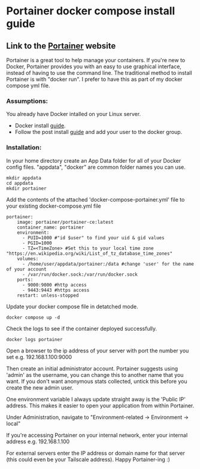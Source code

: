 # Portainer docker compose install guide

## Link to the [Portainer](https://www.portainer.io/) website
Portainer is a great tool to help manage your containers. If you're new to Docker, Portainer provides you with an easy to use graphical interface, instead of having to use the command line. The traditional method to install Portainer is with "docker run". I prefer to have this as part of my docker compose yml file.

### Assumptions:
You already have Docker intalled on your Linux server.

- Docker install [guide](https://docs.docker.com/engine/install/).
- Follow the post install [guide](https://docs.docker.com/engine/install/linux-postinstall/) and add your user to the docker group.

### Installation:
In your home directory create an App Data folder for all of your Docker config files. "appdata", "docker" are common folder names you can use.
```
mkdir appdata
cd appdata
mkdir portainer
```
Add the contents of the attached 'docker-compose-portainer.yml' file to your existing docker-compose.yml file
```
portainer:
    image: portainer/portainer-ce:latest
    container_name: portainer
    environment:
      - PUID=1000 #"id $user" to find your uid & gid values
      - PGID=1000
      - TZ=<TimeZone> #Set this to your local time zone "https://en.wikipedia.org/wiki/List_of_tz_database_time_zones"
    volumes:
      - /home/user/appdata/portainer:/data #change 'user' for the name of your account
      - /var/run/docker.sock:/var/run/docker.sock
    ports:
      - 9000:9000 #http access
      - 9443:9443 #https access
    restart: unless-stopped
```
Update your docker compose file in detatched mode.
```
docker compose up -d
```

Check the logs to see if the container deployed successfully.
```
docker logs portainer
```
Open a browser to the ip address of your server with port the number you set e.g. 192.168.1.100:9000

Then create an initial administrator account. Portainer suggests using 'admin' as the username, you can change this to another name that you want. If you don't want anonymous stats collected, untick this before you create the new admin user.

One environment variable I always update straight away is the 'Public IP' address. This makes it easier to open your application from within Portainer.

Under Administration, navigate to "Environment-related -> Environment -> local"

If you're accessing Portainer on your internal network, enter your internal address e.g. 192.168.1.100

For external servers enter the IP address or domain name for that server (this could even be your Tailscale address). Happy Portainer-ing :)
